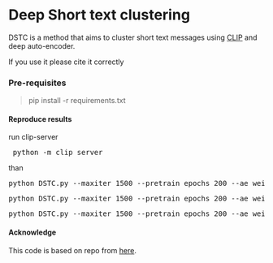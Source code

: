 # Deep Short text clustering

DSTC is a method that aims to cluster short text messages using [CLIP](https://openai.com/blog/clip/) and deep auto-encoder.

If you use it please cite it correctly

### Pre-requisites ###

> pip install -r requirements.txt 




#### Reproduce results  ###
run clip-server
<pre> python -m clip_server </pre>

than

<pre>python DSTC.py --maxiter 1500 --pretrain_epochs 200 --ae_weights results/snippets/ae_weights.h5 --save_dir results/snippets/ --dataset search_snippets</pre>

<pre>python DSTC.py --maxiter 1500 --pretrain_epochs 200 --ae_weights results/biomedical/ae_weights.h5 --save_dir results/biomedical/ --dataset biomedical</pre>

<pre>python DSTC.py --maxiter 1500 --pretrain_epochs 200 --ae_weights results/stackoverflow/ae_weights.h5 --save_dir results/stackoverflow/</pre>





#### Acknowledge

This code is based on repo from [here](https://github.com/hadifar/stc_clustering).